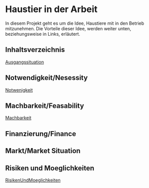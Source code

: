 # Haustier in der Arbeit

In diesem Projekt geht es um die Idee, Haustiere mit in den Betrieb mitzunehmen.
Die Vorteile dieser Idee, werden weiter unten, beziehungsweise in Links, erläutert. 

## Inhaltsverzeichnis
[Ausgangssituation](Ausgangssituation.md)

## Notwendigkeit/Nesessity
[Notwenigkeit](Notwendigkeit.md)

## Machbarkeit/Feasability
[Machbarkeit](Machbarkeit.md)

## Finanzierung/Finance


## Markt/Market Situation


## Risiken und Moeglichkeiten
[RisikenUndMoeglichkeiten](RisikenUndMoeglichkeiten.md)
